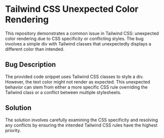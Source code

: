 # Tailwind CSS Unexpected Color Rendering

This repository demonstrates a common issue in Tailwind CSS: unexpected color rendering due to CSS specificity or conflicting styles.  The bug involves a simple div with Tailwind classes that unexpectedly displays a different color than intended.

## Bug Description

The provided code snippet uses Tailwind CSS classes to style a div.  However, the text color might not render as expected. This unexpected behavior can stem from either a more specific CSS rule overriding the Tailwind class or a conflict between multiple stylesheets.

## Solution

The solution involves carefully examining the CSS specificity and resolving any conflicts by ensuring the intended Tailwind CSS rules have the highest priority.